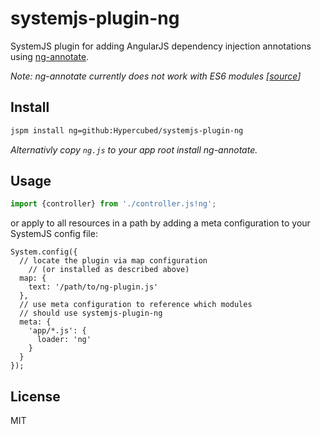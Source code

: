 # systemjs-plugin-ng

SystemJS plugin for adding AngularJS dependency injection annotations using [ng-annotate](https://github.com/olov/ng-annotate).

*Note: ng-annotate currently does not work with ES6 modules [[source](https://github.com/olov/ng-annotate#es6-and-typescript-support)]*

## Install

```sh
jspm install ng=github:Hypercubed/systemjs-plugin-ng
```

*Alternativly copy `ng.js` to your app root install ng-annotate.*

## Usage

```js
import {controller} from './controller.js!ng';
```

or apply to all resources in a path by adding a meta configuration to your SystemJS config file:

```
System.config({
  // locate the plugin via map configuration
	// (or installed as described above)
  map: {
    text: '/path/to/ng-plugin.js'
  },
  // use meta configuration to reference which modules
  // should use systemjs-plugin-ng
  meta: {
    'app/*.js': {
      loader: 'ng'
    }
  }
});
```

## License
MIT
